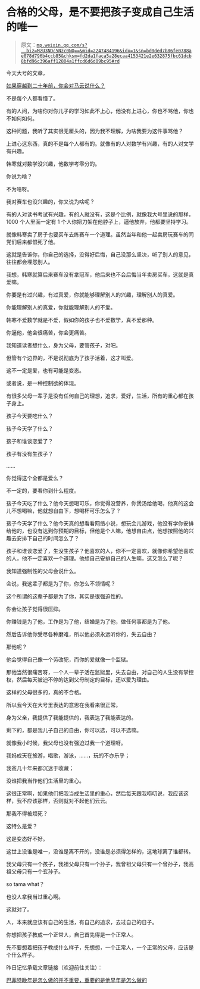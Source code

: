 # 合格的父母，是不要把孩子变成自己生活的唯一

> 原文：[`mp.weixin.qq.com/s?__biz=MzU3NDc5Nzc0NQ==&mid=2247484196&idx=1&sn=bd0ded7b86fe0788ae078d796b4ccb85&chksm=fd2da1faca5a28ecaa4153421e2e632875fbc61dcb8bfd96c396aff12804a1ffcd6d6d09bc95#rd`](http://mp.weixin.qq.com/s?__biz=MzU3NDc5Nzc0NQ==&mid=2247484196&idx=1&sn=bd0ded7b86fe0788ae078d796b4ccb85&chksm=fd2da1faca5a28ecaa4153421e2e632875fbc61dcb8bfd96c396aff12804a1ffcd6d6d09bc95#rd)

今天大号的文章，

[如果穿越到二十年前，你会对马云说什么？](https://mp.weixin.qq.com/s?__biz=MzU0MjYwNDU2Mw==&mid=2247485953&idx=1&sn=d566a3163f02c3c3557d8afb1f74daeb&chksm=fb19667dcc6eef6b8f928fbc09dff11f11b09011ed4a6e883041d8ec01515e9da183ffd0e38d&token=828640568&lang=zh_CN&scene=21#wechat_redirect)

不是每个人都看懂了。

有的人问，为啥你对你儿子的学习如此不上心，他没有上进心，你也不骂他，你也不如何如何。

这种问题，我听了其实很无厘头的，因为我不理解，为啥我要为这件事骂他？

上进心这东西，真的不是每个人都有的。就像有的人对数学有兴趣，有的人对文学有兴趣。

韩寒就对数学没兴趣，他数学考零分的。

你说为啥？

不为啥呀。

我对赛车也没兴趣的，你又说为啥呢？

有的人对读书考试有兴趣，有的人就没有，这是个比例，就像我大号里说的那样，1000 个人里面一定有 1 个人你把刀架在他脖子上，逼他放弃，他都要坚持学习。

就像韩寒卖了房子也要买车去练赛车一个道理。虽然当年和他一起卖房玩赛车的同党们后来都恨死了他。

这就是告诉你，你自己的选择，没得好后悔，自己没那么坚决，听了别人的意见，往往都会埋怨别人。

我想，韩寒就算后来赛车没有拿冠军，他后来也不会后悔当年卖房买车，这就是真爱嘛。

你要是有过兴趣，有过真爱，你就能够理解别人的兴趣，理解别人的真爱。

你能理解别人的真爱，你就能理解别人的不爱。

韩寒不爱数学就是不爱，假如你的孩子也不爱数学，真不爱那种。

你逼他，他会很痛苦，你会更痛苦。

我知道读者想什么，身为父母，要管孩子，对吧。

但管有个边界的，不是说彻底为了孩子活着，这才叫爱。

这不一定是爱，也有可能是变态。

或者说，是一种控制欲的体现。

有很多父母一辈子是没有任何自己的理想，追求，爱好，生活，所有的重心都在孩子身上。

孩子今天要吃什么？

孩子今天学了什么？

孩子和谁谈恋爱了？

孩子有没有生孩子？

......

你觉得这个全都是爱么？

不一定的，要看你到什么程度。

孩子今天吃了什么？他今天想喝可乐，你觉得没营养，你煲汤给他喝，他真的这会儿不想喝嘛，他就想自由下，想喝杯可乐怎么了？

孩子今天学了什么？他今天真的想看看网络小说，想玩会儿游戏，他没有学你安排给他的，也没有达到你预期的目标，但他是个人嘛，他想自由点，他想按照他的兴趣去安排下自己的时间怎么了？

孩子和谁谈恋爱了，生没生孩子？他喜欢的人，你不一定喜欢，就像你希望他喜欢的人，他不一定喜欢一个道理。他想自己安排自己的人生嘛，这又怎么了呢？

我知道强制性的父母会说什么。

会说，我这辈子都是为了你，你怎么不领情呢？

这个所谓的这辈子都是为了你，其实是很强迫性的。

你会让孩子觉得很压抑。

你赚钱是为了他，工作是为了他，结婚是为了他，做任何事都是为了他。

然后告诉他你受尽各种磨难，所以他必须永远听你的，失去自由？

那他呢？

他会觉得自己像一个劳改犯，而你的爱就像一个监狱。

那他当然很痛苦呀，一个人一辈子活在监狱里，失去自由，对自己的人生没有掌控权，然后每天被迫不停的达到父母制定的目标，还以爱为理由。

这样的父母很多的，真的不合格。

所以我今天在大号里表达的意思在我看来很正常。

身为父亲，我提供了我能提供的，我表达了我能表达的。

剩下的，都是我儿子自己的自由，你可以选，可以不选嘛。

就像我小时候，我父母也没有强迫过我一个道理呀。

我妈成天在旅游，唱歌，游泳，......，玩的不亦乐乎；

我爸几十年来都沉迷于收藏；

没谁把我当作他们生活里的重心。

这很正常啊，如果他们把我当成生活里的重心，然后每天跟我唠叨说，我应该这样，我不应该那样，否则就对不起他们云云。

那我不得被烦死？

这特么是爱？

这是变态好不好。

这世上没谁是唯一，没谁是离不开的，没谁是必须得怎样的，这地球离了谁都转。

我父母只有一个孩子，我祖父母只有一个孙子，我曾祖父母只有一个曾孙子，我高祖父母只有一个玄孙子。

so tama what？

也没人拿我当过重心啊。

这就对了。

人，本来就应该有自己的生活，有自己的追求，去过自己的日子。

你想把孩子教成一个正常人，自己首先得是一个正常人。

先不要想着把孩子教成什么样子，先想想，一个正常人，一个正常的父母，应该是个什么样子。

昨日记忆承载文章链接（欢迎前往关注）：

[巴菲特晚年是怎么做的并不重要，重要的是他早年是怎么做的](https://mp.weixin.qq.com/s?__biz=MzU0MjYwNDU2Mw==&mid=2247485951&idx=1&sn=d721abc70cf57d1ea085ebb34b2020af&chksm=fb196583cc6eec9599d57ada54e1d615efedfb20c9e0e7dd37133453f0617f146f802684ac62&token=828640568&lang=zh_CN&scene=21#wechat_redirect)